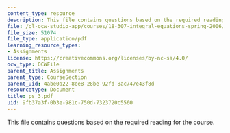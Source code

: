 ```yaml
---
content_type: resource
description: This file contains questions based on the required reading for the course.
file: /ol-ocw-studio-app/courses/18-307-integral-equations-spring-2006/9fb37a3f0b3e981c750d7323720c5560_ps_3.pdf
file_size: 51074
file_type: application/pdf
learning_resource_types:
- Assignments
license: https://creativecommons.org/licenses/by-nc-sa/4.0/
ocw_type: OCWFile
parent_title: Assignments
parent_type: CourseSection
parent_uid: 4abe0a22-8ee8-28be-92fd-8ac747e43f8d
resourcetype: Document
title: ps_3.pdf
uid: 9fb37a3f-0b3e-981c-750d-7323720c5560
---
```

This file contains questions based on the required reading for the course.